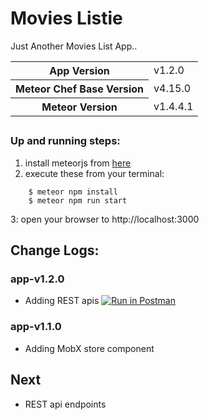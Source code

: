# Movies Listie

Just Another Movies List App..

<table>
  <tbody>
    <tr>
      <th>App Version</th>
      <td>v1.2.0</td>
    </tr>
    <tr>
      <th>Meteor Chef Base Version</th>
      <td>v4.15.0</td>
    </tr>
    <tr>
      <th>Meteor Version</th>
      <td>v1.4.4.1</td>
    </tr>
  </tbody>
</table>

##
### Up and running steps:
1. install meteorjs from [here](https://www.meteor.com/install)
2. execute these from your terminal:
```
 	$ meteor npm install
	$ meteor npm run start
```
3: open your browser to http://localhost:3000

## Change Logs:

### app-v1.2.0
* Adding REST apis [![Run in Postman](https://run.pstmn.io/button.svg)](https://app.getpostman.com/run-collection/a94571c19f7be5019509)

### app-v1.1.0
* Adding MobX store component


## Next
* REST api endpoints



